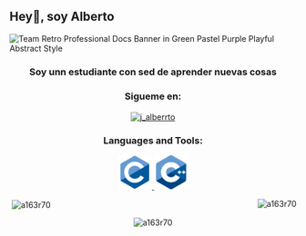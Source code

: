 ## **Hey👋, soy Alberto**
![Team Retro Professional Docs Banner in Green Pastel Purple Playful Abstract Style](https://github.com/user-attachments/assets/73cd6cc3-b6c8-4813-bf0a-1f4b89a5f0e5)

<h3 align="center">Soy unn estudiante con sed de aprender nuevas cosas</h3>

<h3 align="center">Sigueme en:</h3>
<p align="center">
<a href="https://instagram.com/j_alberrto" target="blank"><img align="center" src="https://raw.githubusercontent.com/rahuldkjain/github-profile-readme-generator/master/src/images/icons/Social/instagram.svg" alt="j_alberrto" height="30" width="40" /></a>
</p>

<h3 align="center">Languages and Tools:</h3>
<p align="center"> <a href="https://www.cprogramming.com/" target="_blank" rel="noreferrer"> <img src="https://raw.githubusercontent.com/devicons/devicon/master/icons/c/c-original.svg" alt="c" width="60" height="60"/> </a> <a href="https://www.w3schools.com/cpp/" target="_blank" rel="noreferrer"> <img src="https://raw.githubusercontent.com/devicons/devicon/master/icons/cplusplus/cplusplus-original.svg" alt="cplusplus" width="60" height="60"/> </a> </p>

<p>&nbsp;<img align="center" src="https://github-readme-stats.vercel.app/api?username=a163r70&show_icons=true&locale=en" alt="a163r70" /><img align="right" src="https://github-readme-streak-stats.herokuapp.com/?user=a163r70&" alt="a163r70" /></p>

<p align="center"> <img src="https://komarev.com/ghpvc/?username=a163r70&label=Profile%20views&color=3371ff&style=flat" alt="a163r70" /> </p>
